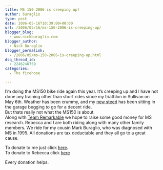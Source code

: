 ```yaml
---
title: MS 150 2006 is creeping up!
author: buraglio
type: post
date: 2006-05-16T10:39:00+00:00
url: /2006/05/16/ms-150-2006-is-creeping-up/
blogger_blog:
  - www.nickburaglio.com
blogger_author:
  - Nick Buraglio
blogger_permalink:
  - /2006/05/ms-150-2006-is-creeping-up.html
dsq_thread_id:
  - 2246246759
categories:
  - The firehose

---
```

I&#8217;m doing the MS150 bike ride again this year. It&#8217;s creeping up and I have not done any training other than short rides since my triathlon in Sullivan on May 6th. Weather has been crummy, and my [new steed][1] has been sitting in the garage begging to go for a decent ride.  
But thats really not what the MS150 is about.  
Along with [Team Remarkable][2] we hope to raise some good money for MS research. Rebecca and I are both riding along with many other family members. We ride for my cousin Mark Buraglio, who was diagnosed with MS in 1995. All donations are tax deductable and they all go to a great cause.

To donate to me just click [here][3].  
To donate to Rebecca click [here][4]

Every donation helps.

 [1]: http://buraglio.com/pics/bikes/veloce/tn/344539.jpg.html
 [2]: http://www.teamremarkable.org/
 [3]: https://secure2.convio.net/msil/site/Donation?ACTION=SHOW_DONATION_OPTIONS&CAMPAIGN_ID=1381&PROXY_ID=1189673&PROXY_TYPE=20&FR_ID=1110&JServSessionIdr011=mq3518yi13.app1b
 [4]: https://secure2.convio.net/msil/site/Donation?ACTION=SHOW_DONATION_OPTIONS&CAMPAIGN_ID=1381&PROXY_ID=1216047&PROXY_TYPE=20&FR_ID=1110&JServSessionIdr012=pwadburvh2.app5b